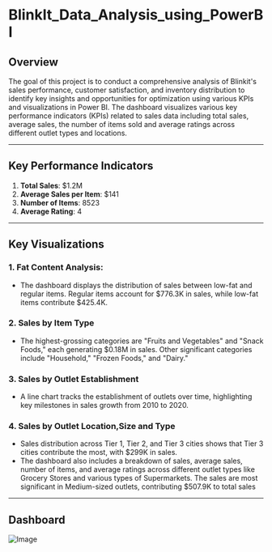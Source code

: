# BlinkIt_Data_Analysis_using_PowerBI

## Overview
The goal of this project is to conduct a comprehensive analysis of Blinkit's sales performance, customer satisfaction, and inventory distribution to identify key insights and opportunities for optimization using various KPIs and visualizations in Power BI. The dashboard visualizes various key performance indicators (KPIs) related to sales data including total sales, average sales, the number of items sold and average ratings across different outlet types and locations.

---

## Key Performance Indicators

1. **Total Sales**: $1.2M
2. **Average Sales per Item**: $141
3. **Number of Items**: 8523
4. **Average Rating**: 4

---

## Key Visualizations

### 1. Fat Content Analysis:
   - The dashboard displays the distribution of sales between low-fat and regular items. Regular items account for $776.3K in sales, while low-fat items contribute $425.4K.

### 2. Sales by Item Type
   - The highest-grossing categories are "Fruits and Vegetables" and "Snack Foods," each generating $0.18M in sales. Other significant categories include "Household," "Frozen Foods," and "Dairy."

### 3. Sales by Outlet Establishment
   - A line chart tracks the establishment of outlets over time, highlighting key milestones in sales growth from 2010 to 2020.
     
### 4. Sales by Outlet Location,Size and Type
   - Sales distribution across Tier 1, Tier 2, and Tier 3 cities shows that Tier 3 cities contribute the most, with $299K in sales.
   - The dashboard also includes a breakdown of sales, average sales, number of items, and average ratings across different outlet types like Grocery Stores and various types of Supermarkets. The sales are most significant in Medium-sized outlets, contributing $507.9K to total sales

---

## Dashboard
![Image](https://github.com/user-attachments/assets/ac5c99c2-6216-427b-a8a1-a7a84bf353e5)
